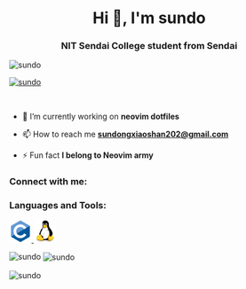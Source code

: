 <h1 align="center">Hi 👋, I'm sundo</h1>
<h3 align="center">NIT Sendai College student from Sendai</h3>

<p align="left"> <img src="https://komarev.com/ghpvc/?username=sundo&label=Profile%20views&color=0e75b6&style=flat" alt="sundo" /> </p>

<p align="left"> <a href="https://github.com/ryo-ma/github-profile-trophy"><img src="https://github-profile-trophy.vercel.app/?username=sundo" alt="sundo" /></a> </p>

<p align="left"> <a href="https://twitter.com/" target="blank"><img src="https://img.shields.io/twitter/follow/?logo=twitter&style=for-the-badge" alt="" /></a> </p>

- 🔭 I’m currently working on **neovim dotfiles**

- 📫 How to reach me **sundongxiaoshan202@gmail.com**

- ⚡ Fun fact **I belong to Neovim army**

<h3 align="left">Connect with me:</h3>
<p align="left">
</p>

<h3 align="left">Languages and Tools:</h3>
<p align="left"> <a href="https://www.cprogramming.com/" target="_blank" rel="noreferrer"> <img src="https://raw.githubusercontent.com/devicons/devicon/master/icons/c/c-original.svg" alt="c" width="40" height="40"/> </a> <a href="https://www.linux.org/" target="_blank" rel="noreferrer"> <img src="https://raw.githubusercontent.com/devicons/devicon/master/icons/linux/linux-original.svg" alt="linux" width="40" height="40"/> </a> </p>

<p><img align="left" src="https://github-readme-stats.vercel.app/api/top-langs?username=sundo&show_icons=true&locale=en&layout=compact" alt="sundo" /></p>

<p>&nbsp;<img align="center" src="https://github-readme-stats.vercel.app/api?username=sundo&show_icons=true&locale=en" alt="sundo" /></p>

<p><img align="center" src="https://github-readme-streak-stats.herokuapp.com/?user=sundo&" alt="sundo" /></p>
